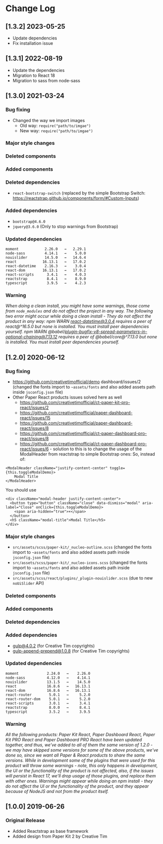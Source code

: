 # Change Log

## [1.3.2] 2023-05-25

- Update dependencies
- Fix installation issue

## [1.3.1] 2022-08-19

- Update the dependencies
- Migration to React 18
- Migration to sass from node-sass

## [1.3.0] 2021-03-24

### Bug fixing

- Changed the way we import images
  - Old way: `require("path/to/imgae")`
  - New way: `require("path/to/imgae")`

### Major style changes

### Deleted components

### Added components

### Deleted dependencies

- `react-bootstrap-switch` (replaced by the simple Bootstrap Switch: https://reactstrap.github.io/components/form/#Custom-Inputs)

### Added dependencies

- `bootstrap@4.6.0`
- `jquery@3.6.0` (Only to stop warnings from Bootstrap)

### Updated dependencies

```
moment            2.26.0   →   2.29.1
node-sass         4.14.1   →    5.0.0
nouislider        14.5.0   →   14.6.4
react            16.13.1   →   17.0.2
react-datetime    2.16.3   →    3.0.4
react-dom        16.13.1   →   17.0.2
react-scripts      3.4.1   →    4.0.3
reactstrap         8.4.1   →    8.9.0
typescript         3.9.5   →    4.2.3
```

### Warning

_When doing a clean install, you might have some warnings, those come from `node_modules` and do not affect the project in any way._
_The following two error might occur while doing a clean install - They do not affect the product in any way:_
_npm WARN react-datetime@3.0.4 requires a peer of react@^16.5.0 but none is installed. You must install peer dependencies yourself._
_npm WARN @babel/plugin-bugfix-v8-spread-parameters-in-optional-chaining@7.13.12 requires a peer of @babel/core@^7.13.0 but none is installed. You must install peer dependencies yourself._

## [1.2.0] 2020-06-12

### Bug fixing

- https://github.com/creativetimofficial/demo dashboard/issues/2 (changed the fonts import to `~assets/fonts` and also added assets path inside `jsconfig.json` file)
- Other Paper React products issues solved here as well
  - https://github.com/creativetimofficial/ct-paper-kit-pro-react/issues/2
  - https://github.com/creativetimofficial/paper-dashboard-react/issues/15
  - https://github.com/creativetimofficial/paper-dashboard-react/issues/8
  - https://github.com/creativetimofficial/ct-paper-dashboard-pro-react/issues/8
  - https://github.com/creativetimofficial/ct-paper-dashboard-pro-react/issues/6 - solution to this is to change the usage of the ModalHeader from reactstrap to simple Bootstrap ones:
    So, instead of:

```
<ModalHeader className="justify-content-center" toggle={this.toggleModalDemo}>
    Modal Title
</ModalHeader>
```

You should use

```
<div className="modal-header justify-content-center">
  <button type="button" className="close" data-dismiss="modal" aria-label="Close" onClick={this.toggleModalDemo}>
    <span aria-hidden="true">×</span>
  </button>
  <h5 className="modal-title">Modal Title</h5>
</div>
```

### Major style changes

- `src/assets/scss/paper-kit/_nucleo-outline.scss` (changed the fonts import to `~assets/fonts` and also added assets path inside `jsconfig.json` file)
- `src/assets/scss/paper-kit/_nucleo-icons.scss` (changed the fonts import to `~assets/fonts` and also added assets path inside `jsconfig.json` file)
- `src/assets/scss/react/plugins/_plugin-nouislider.scss` (due to new `noUiSlider` API)

### Deleted components

### Added components

### Deleted dependencies

### Added dependencies

- gulp@4.0.2 (for Creative Tim copyrights)
- gulp-append-prepend@1.0.8 (for Creative Tim copyrights)

### Updated dependencies

```
moment             2.24.0   →    2.26.0
node-sass          4.12.0   →    4.14.1
nouislider         13.1.5   →    14.5.0
react              16.8.6   →   16.13.1
react-dom          16.8.6   →   16.13.1
react-router        5.0.1   →     5.2.0
react-router-dom    5.0.1   →     5.2.0
react-scripts       3.0.1   →     3.4.1
reactstrap          8.0.0   →     8.4.1
typescript          3.5.2   →     3.9.5
```

### Warning

_All the following products: Paper Kit React, Paper Dashboard React, Paper Kit PRO React and Paper Dashboard PRO React have been updated together, and thus, we've added to all of them the same version of 1.2.0 - we may have skipped some versions for some of the above products, we've done so, since we want all Paper & React products to share the same versions._
_While in development some of the plugins that were used for this product will throw some warnings - note, this only happens in development, the UI or the functionality of the product is not affected, also, if the issues will persist in React 17, we'll drop usage of those plugins, and replace them with other ones._
_Warnings might appear while doing an npm install - they do not affect the UI or the functionality of the product, and they appear because of NodeJS and not from the product itself._

## [1.0.0] 2019-06-26

### Original Release

- Added Reactstrap as base framework
- Added design from Paper Kit 2 by Creative Tim

